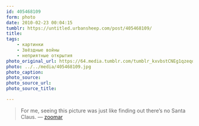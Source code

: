 ```yaml
---
id: 405468109
form: photo
date: 2010-02-23 00:04:15
tumblr: https://untitled.urbansheep.com/post/405468109/
title:
tags:
    - картинки
    - Звёздные войны
    - неприятные открытия
photo_original_url: https://64.media.tumblr.com/tumblr_kxvbstCNEg1qzeqqeo1_640.jpg
photo: ../../media/405468109.jpg
photo_caption:
photo_source:
photo_source_url:
photo_source_title:

---
```


<p><blockquote><p>For me, seeing this picture was just like finding out there’s no Santa Claus. — <a href="http://zoomar.tumblr.com/post/398683534/for-me-seeing-this-picture-was-just-like-finding" class="tumblr_blog">zoomar</a></p></blockquote></p>
